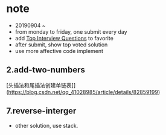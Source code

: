 # note

- 20190904 ~
- from monday to friday, one submit every day
- add [Top Interview Questions](https://leetcode.com/problemset/top-interview-questions/) to favorite
- after submit, show top voted solution
- use more affective code implement

## 2.add-two-numbers

[头插法和尾插法创建单链表]](https://blog.csdn.net/qq_41028985/article/details/82859199)

## 7.reverse-interger

- other solution, use stack.
